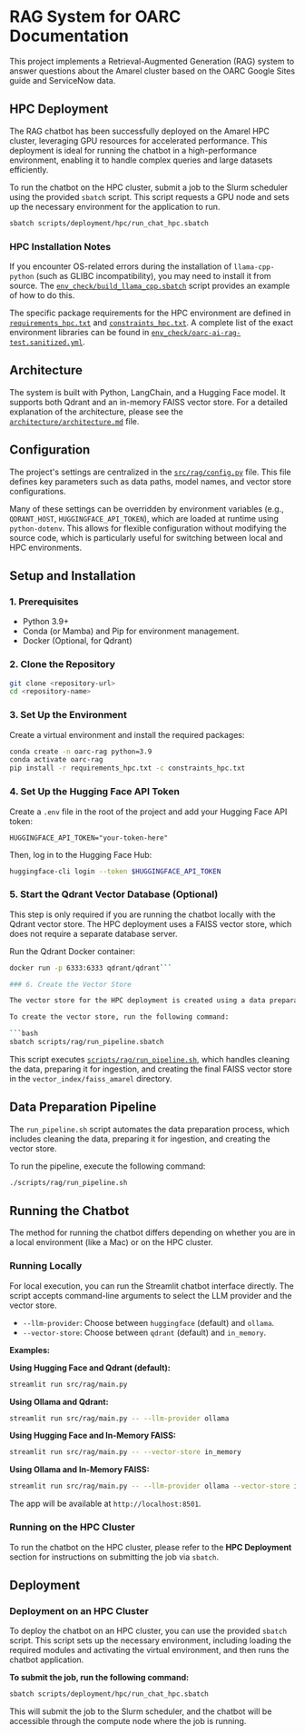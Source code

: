 # RAG System for OARC Documentation

This project implements a Retrieval-Augmented Generation (RAG) system to answer questions about the Amarel cluster based on the OARC Google Sites guide and ServiceNow data.


## HPC Deployment

The RAG chatbot has been successfully deployed on the Amarel HPC cluster, leveraging GPU resources for accelerated performance. This deployment is ideal for running the chatbot in a high-performance environment, enabling it to handle complex queries and large datasets efficiently.

To run the chatbot on the HPC cluster, submit a job to the Slurm scheduler using the provided `sbatch` script. This script requests a GPU node and sets up the necessary environment for the application to run.

```bash
sbatch scripts/deployment/hpc/run_chat_hpc.sbatch
```

### HPC Installation Notes

If you encounter OS-related errors during the installation of `llama-cpp-python` (such as GLIBC incompatibility), you may need to install it from source. The [`env_check/build_llama_cpp.sbatch`](env_check/build_llama_cpp.sbatch) script provides an example of how to do this.

The specific package requirements for the HPC environment are defined in [`requirements_hpc.txt`](requirements_hpc.txt) and [`constraints_hpc.txt`](constraints_hpc.txt). A complete list of the exact environment libraries can be found in [`env_check/oarc-ai-rag-test.sanitized.yml`](env_check/oarc-ai-rag-test.sanitized.yml).

## Architecture
The system is built with Python, LangChain, and a Hugging Face model. It supports both Qdrant and an in-memory FAISS vector store. For a detailed explanation of the architecture, please see the [`architecture/architecture.md`](./architecture/architecture.md) file.

## Configuration

The project's settings are centralized in the [`src/rag/config.py`](src/rag/config.py) file. This file defines key parameters such as data paths, model names, and vector store configurations.

Many of these settings can be overridden by environment variables (e.g., `QDRANT_HOST`, `HUGGINGFACE_API_TOKEN`), which are loaded at runtime using `python-dotenv`. This allows for flexible configuration without modifying the source code, which is particularly useful for switching between local and HPC environments.

## Setup and Installation

### 1. Prerequisites

-   Python 3.9+
-   Conda (or Mamba) and Pip for environment management.
-   Docker (Optional, for Qdrant)

### 2. Clone the Repository

```bash
git clone <repository-url>
cd <repository-name>
```

### 3. Set Up the Environment

Create a virtual environment and install the required packages:

```bash
conda create -n oarc-rag python=3.9
conda activate oarc-rag
pip install -r requirements_hpc.txt -c constraints_hpc.txt
```

### 4. Set Up the Hugging Face API Token

Create a `.env` file in the root of the project and add your Hugging Face API token:

```
HUGGINGFACE_API_TOKEN="your-token-here"
```

Then, log in to the Hugging Face Hub:

```bash
huggingface-cli login --token $HUGGINGFACE_API_TOKEN
```

### 5. Start the Qdrant Vector Database (Optional)

This step is only required if you are running the chatbot locally with the Qdrant vector store. The HPC deployment uses a FAISS vector store, which does not require a separate database server.

Run the Qdrant Docker container:

```bash
docker run -p 6333:6333 qdrant/qdrant```

### 6. Create the Vector Store

The vector store for the HPC deployment is created using a data preparation pipeline that processes the raw data and builds a FAISS index. This entire process is automated and can be run on the HPC cluster by submitting a Slurm job.

To create the vector store, run the following command:

```bash
sbatch scripts/rag/run_pipeline.sbatch
```

This script executes [`scripts/rag/run_pipeline.sh`](scripts/rag/run_pipeline.sh), which handles cleaning the data, preparing it for ingestion, and creating the final FAISS vector store in the `vector_index/faiss_amarel` directory.

## Data Preparation Pipeline
 
The `run_pipeline.sh` script automates the data preparation process, which includes cleaning the data, preparing it for ingestion, and creating the vector store.
 
To run the pipeline, execute the following command:
 
```bash
./scripts/rag/run_pipeline.sh
```
 
## Running the Chatbot

The method for running the chatbot differs depending on whether you are in a local environment (like a Mac) or on the HPC cluster.

### Running Locally

For local execution, you can run the Streamlit chatbot interface directly. The script accepts command-line arguments to select the LLM provider and the vector store.

-   `--llm-provider`: Choose between `huggingface` (default) and `ollama`.
-   `--vector-store`: Choose between `qdrant` (default) and `in_memory`.

**Examples:**

**Using Hugging Face and Qdrant (default):**
```bash
streamlit run src/rag/main.py
```

**Using Ollama and Qdrant:**
```bash
streamlit run src/rag/main.py -- --llm-provider ollama
```

**Using Hugging Face and In-Memory FAISS:**
```bash
streamlit run src/rag/main.py -- --vector-store in_memory
```

**Using Ollama and In-Memory FAISS:**
```bash
streamlit run src/rag/main.py -- --llm-provider ollama --vector-store in_memory
```

The app will be available at `http://localhost:8501`.

### Running on the HPC Cluster

To run the chatbot on the HPC cluster, please refer to the **HPC Deployment** section for instructions on submitting the job via `sbatch`.

## Deployment

### Deployment on an HPC Cluster

To deploy the chatbot on an HPC cluster, you can use the provided `sbatch` script. This script sets up the necessary environment, including loading the required modules and activating the virtual environment, and then runs the chatbot application.

**To submit the job, run the following command:**
```bash
sbatch scripts/deployment/hpc/run_chat_hpc.sbatch
```

This will submit the job to the Slurm scheduler, and the chatbot will be accessible through the compute node where the job is running.